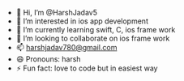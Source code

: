 - 👋 Hi, I’m @HarshJadav5
- 👀 I’m interested in ios app development
- 🌱 I’m currently learning swift, C, ios frame work
- 💞️ I’m looking to collaborate on ios frame work
- 📫 harshjadav780@gmail.com
- 😄 Pronouns: harsh
- ⚡ Fun fact: love to code but in easiest way 

<!---
HarshJadav5/HarshJadav5 is a ✨ special ✨ repository because its `README.md` (this file) appears on your GitHub profile.
You can click the Preview link to take a look at your changes.
--->
